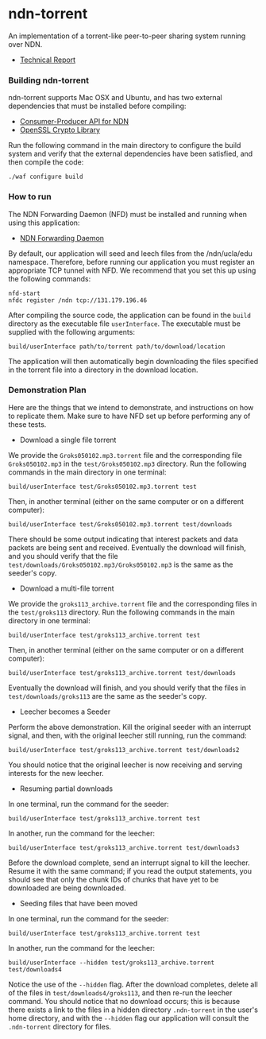 # ndn-torrent
An implementation of a torrent-like peer-to-peer sharing system running over NDN.
* [Technical Report](https://docs.google.com/document/d/1LR721ozXu2ARru2ZRlRdIl-xRNaYWoRVKNMYJUH9Yfs/edit?usp=sharing)

### Building ndn-torrent

ndn-torrent supports Mac OSX and Ubuntu, and has two external dependencies that must be installed before compiling:

* [Consumer-Producer API for NDN](https://github.com/iliamo/Consumer-Producer-API)
* [OpenSSL Crypto Library](https://www.openssl.org/source/)

Run the following command in the main directory to configure the build system and verify that the external dependencies have been satisfied, and then compile the code:

```
./waf configure build
```

### How to run

The NDN Forwarding Daemon (NFD) must be installed and running when using this application:

* [NDN Forwarding Daemon](http://named-data.net/doc/NFD/current/INSTALL.html)

By default, our application will seed and leech files from the /ndn/ucla/edu namespace. Therefore, before running our application you must register an appropriate TCP tunnel with NFD. We recommend that you set this up using the following commands:

```
nfd-start
nfdc register /ndn tcp://131.179.196.46
```

After compiling the source code, the application can be found in the `build` directory as the executable file `userInterface`. The executable must be supplied with the following arguments:

```
build/userInterface path/to/torrent path/to/download/location
```

The application will then automatically begin downloading the files specified in the torrent file into a directory in the download location.

### Demonstration Plan

Here are the things that we intend to demonstrate, and instructions on how to replicate them. Make sure to have NFD set up before performing any of these tests.

* Download a single file torrent

We provide the `Groks050102.mp3.torrent` file and the corresponding file `Groks050102.mp3` in the `test/Groks050102.mp3` directory. Run the following commands in the main directory in one terminal:

```
build/userInterface test/Groks050102.mp3.torrent test
```

Then, in another terminal (either on the same computer or on a different computer):

```
build/userInterface test/Groks050102.mp3.torrent test/downloads
```

There should be some output indicating that interest packets and data packets are being sent and received. Eventually the download will finish, and you should verify that the file `test/downloads/Groks050102.mp3/Groks050102.mp3` is the same as the seeder's copy.

* Download a multi-file torrent

We provide the `groks113_archive.torrent` file and the corresponding files in the `test/groks113` directory. Run the following commands in the main directory in one terminal:

```
build/userInterface test/groks113_archive.torrent test
```

Then, in another terminal (either on the same computer or on a different computer):

```
build/userInterface test/groks113_archive.torrent test/downloads
```

Eventually the download will finish, and you should verify that the files in `test/downloads/groks113` are the same as the seeder's copy.

* Leecher becomes a Seeder

Perform the above demonstration. Kill the original seeder with an interrupt signal, and then, with the original leecher still running, run the command:

```
build/userInterface test/groks113_archive.torrent test/downloads2
```

You should notice that the original leecher is now receiving and serving interests for the new leecher.

* Resuming partial downloads

In one terminal, run the command for the seeder:

```
build/userInterface test/groks113_archive.torrent test
```

In another, run the command for the leecher:

```
build/userInterface test/groks113_archive.torrent test/downloads3
```

Before the download complete, send an interrupt signal to kill the leecher. Resume it with the same command; if you read the output statements, you should see that only the chunk IDs of chunks that have yet to be downloaded are being downloaded.

* Seeding files that have been moved

In one terminal, run the command for the seeder:

```
build/userInterface test/groks113_archive.torrent test
```

In another, run the command for the leecher:

```
build/userInterface --hidden test/groks113_archive.torrent test/downloads4
```

Notice the use of the `--hidden` flag. After the download completes, delete all of the files in `test/downloads4/groks113`, and then re-run the leecher command. You should notice that no download occurs; this is because there exists a link to the files in a hidden directory `.ndn-torrent` in the user's home directory, and with the `--hidden` flag our application will consult the `.ndn-torrent` directory for files.